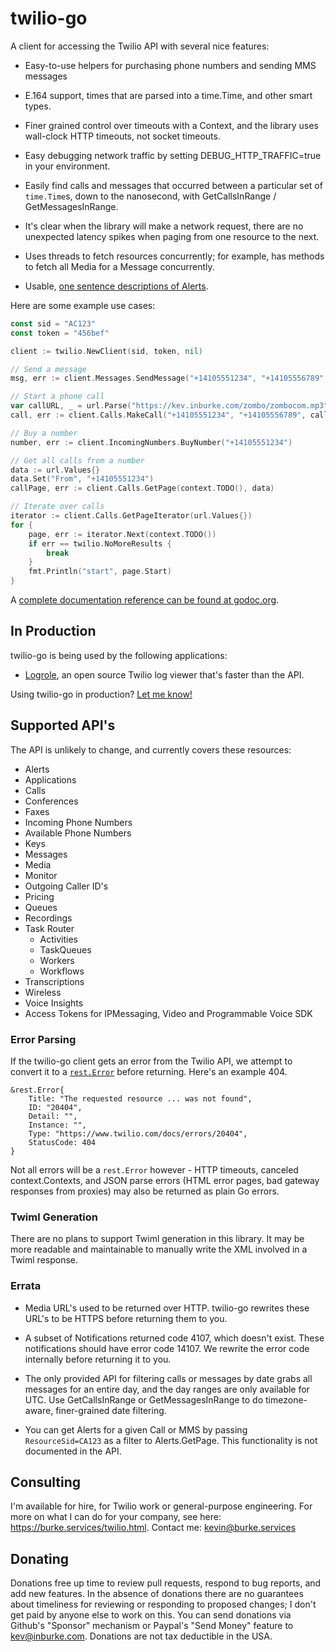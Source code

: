 # twilio-go

A client for accessing the Twilio API with several nice features:

- Easy-to-use helpers for purchasing phone numbers and sending MMS messages

- E.164 support, times that are parsed into a time.Time, and other smart types.

- Finer grained control over timeouts with a Context, and the library uses
  wall-clock HTTP timeouts, not socket timeouts.

- Easy debugging network traffic by setting DEBUG_HTTP_TRAFFIC=true in your
  environment.

- Easily find calls and messages that occurred between a particular
  set of `time.Time`s, down to the nanosecond, with GetCallsInRange /
  GetMessagesInRange.

- It's clear when the library will make a network request, there are no
  unexpected latency spikes when paging from one resource to the next.

- Uses threads to fetch resources concurrently; for example, has methods to
  fetch all Media for a Message concurrently.

- Usable, [one sentence descriptions of Alerts][alert-descriptions].

[alert-descriptions]: https://godoc.org/github.com/talknagish/twilio-go#Alert.Description

Here are some example use cases:

```go
const sid = "AC123"
const token = "456bef"

client := twilio.NewClient(sid, token, nil)

// Send a message
msg, err := client.Messages.SendMessage("+14105551234", "+14105556789", "Sent via go :) ✓", nil)

// Start a phone call
var callURL, _ = url.Parse("https://kev.inburke.com/zombo/zombocom.mp3")
call, err := client.Calls.MakeCall("+14105551234", "+14105556789", callURL)

// Buy a number
number, err := client.IncomingNumbers.BuyNumber("+14105551234")

// Get all calls from a number
data := url.Values{}
data.Set("From", "+14105551234")
callPage, err := client.Calls.GetPage(context.TODO(), data)

// Iterate over calls
iterator := client.Calls.GetPageIterator(url.Values{})
for {
    page, err := iterator.Next(context.TODO())
    if err == twilio.NoMoreResults {
        break
    }
    fmt.Println("start", page.Start)
}
```

A [complete documentation reference can be found at
godoc.org](https://godoc.org/github.com/talknagish/twilio-go).

## In Production

twilio-go is being used by the following applications:

- [Logrole][logrole], an open source Twilio log viewer that's faster than the API.

Using twilio-go in production? [Let me know!](mailto:kevin@burke.services)

[logrole]: https://github.com/kevinburke/logrole

## Supported API's

The API is unlikely to change, and currently covers these resources:

- Alerts
- Applications
- Calls
- Conferences
- Faxes
- Incoming Phone Numbers
- Available Phone Numbers
- Keys
- Messages
- Media
- Monitor
- Outgoing Caller ID's
- Pricing
- Queues
- Recordings
- Task Router
  - Activities
  - TaskQueues
  - Workers
  - Workflows
- Transcriptions
- Wireless
- Voice Insights
- Access Tokens for IPMessaging, Video and Programmable Voice SDK

### Error Parsing

If the twilio-go client gets an error from the Twilio API, we attempt to convert
it to a [`rest.Error`][rest.error] before returning. Here's an example 404.

[rest.error]: https://godoc.org/github.com/kevinburke/rest#Error

```
&rest.Error{
    Title: "The requested resource ... was not found",
    ID: "20404",
    Detail: "",
    Instance: "",
    Type: "https://www.twilio.com/docs/errors/20404",
    StatusCode: 404
}
```

Not all errors will be a `rest.Error` however - HTTP timeouts, canceled
context.Contexts, and JSON parse errors (HTML error pages, bad gateway
responses from proxies) may also be returned as plain Go errors.

### Twiml Generation

There are no plans to support Twiml generation in this library. It may be
more readable and maintainable to manually write the XML involved in a Twiml
response.

### Errata

- Media URL's used to be returned over HTTP. twilio-go rewrites these URL's to be
  HTTPS before returning them to you.

- A subset of Notifications returned code 4107, which doesn't exist. These
  notifications should have error code 14107. We rewrite the error code
  internally before returning it to you.

- The only provided API for filtering calls or messages by date grabs all
  messages for an entire day, and the day ranges are only available for UTC. Use
  GetCallsInRange or GetMessagesInRange to do timezone-aware, finer-grained date
  filtering.

- You can get Alerts for a given Call or MMS by passing `ResourceSid=CA123` as
  a filter to Alerts.GetPage. This functionality is not documented in the API.

## Consulting

I'm available for hire, for Twilio work or general-purpose engineering. For more
on what I can do for your company, see here: https://burke.services/twilio.html.
Contact me: kevin@burke.services

## Donating

Donations free up time to review pull requests, respond to bug reports, and
add new features. In the absence of donations there are no guarantees about
timeliness for reviewing or responding to proposed changes; I don't get paid
by anyone else to work on this. You can send donations via Github's "Sponsor"
mechanism or Paypal's "Send Money" feature to kev@inburke.com. Donations are not
tax deductible in the USA.

[zero-results]: https://github.com/saintpete/twilio-go/issues/8
